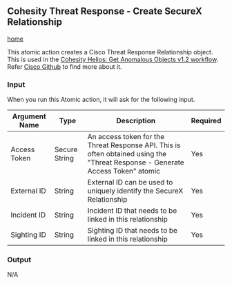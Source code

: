 ## <a name="create-securex-relationship"></a> Cohesity Threat Response - Create SecureX Relationship
[home](../../README.md)

This atomic action creates a Cisco Threat Response Relationship object. This is used in the [Cohesity Helios: Get Anomalous Objects v1.2 workflow](../workflows/HeliosRansomwareAlertsToThreatResponse.md). Refer [Cisco Github](https://github.com/threatgrid/ctim/tree/master/doc) to find more about it. 

### Input

When you run this Atomic action, it will ask for the following input. 

| **Argument Name** | **Type** | **Description** | **Required** |
| --- | --- |--- | --- |
| Access Token | Secure String | An access token for the Threat Response API. This is often obtained using the "Threat Response - Generate Access Token" atomic | Yes | 
| External ID | String | External ID can be used to uniquely identify the SecureX Relationship   | Yes | 
| Incident ID | String | Incident ID that needs to be linked in this relationship   | Yes | 
| Sighting ID | String | Sighting ID that needs to be linked in this relationship   | Yes | 


### Output

N/A